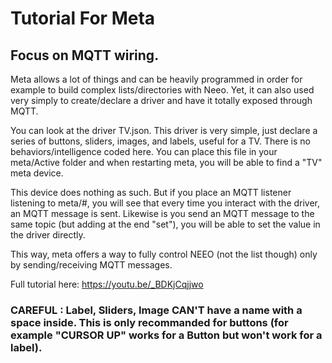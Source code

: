 # Tutorial For Meta
## Focus on MQTT wiring.
Meta allows a lot of things and can be heavily programmed in order for example to build complex lists/directories with Neeo.
Yet, it can also used very simply to create/declare a driver and have it totally exposed through MQTT.

You can look at the driver TV.json. This driver is very simple, just declare a series of buttons, sliders, images, and labels, useful for a TV. There is no behaviors/intelligence coded here.
You can place this file in your meta/Active folder and when restarting meta, you will be able to find a "TV" meta device.

This device does nothing as such. But if you place an MQTT listener listening to meta/#, you will see that every time you interact with the driver, an MQTT message is sent. Likewise is you send an MQTT message to the same topic (but adding at the end "set"), you will be able to set the value in the driver directly.

This way, meta offers a way to fully control NEEO (not the list though) only by sending/receiving MQTT messages.

Full tutorial here:
https://youtu.be/_BDKjCqjjwo

### CAREFUL : Label, Sliders, Image CAN'T have a name with a space inside. This is only recommanded for buttons (for example "CURSOR UP" works for a Button but won't work for a label).
